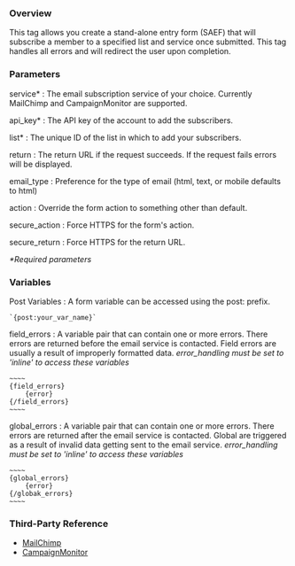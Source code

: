### Overview

This tag allows you create a stand-alone entry form (SAEF) that will subscribe a member to a specified list and service once submitted. This tag handles all errors and will redirect the user upon completion.

### Parameters

service*
:	The email subscription service of your choice. Currently MailChimp and CampaignMonitor are supported.

api_key*
:	The API key of the account to add the subscribers.

list*
:	The unique ID of the list in which to add your subscribers.

return
:	The return URL if the request succeeds. If the request fails errors will be displayed.

email_type
:	Preference for the type of email (html, text, or mobile defaults to html)

action
:	Override the form action to something other than default.

secure_action
:	Force HTTPS for the form's action.

secure_return
:	Force HTTPS for the return URL.

_*Required parameters_


### Variables

Post Variables
:	A form variable can be accessed using the post: prefix.
	
	`{post:your_var_name}`

field_errors
:	A variable pair that can contain one or more errors. There errors are returned before the email service is contacted. Field errors are usually a result of improperly formatted data. *error_handling must be set to 'inline' to access these variables*
	
	~~~~
	{field_errors}
		{error}
	{/field_errors}
	~~~~
	
global_errors
:	A variable pair that can contain one or more errors. There errors are returned after the email service is contacted. Global are triggered as a result of invalid data getting sent to the email service. *error_handling must be set to 'inline' to access these variables*

	~~~~
	{global_errors}
		{error}
	{/globak_errors}
	~~~~


### Third-Party Reference

- [MailChimp](http://apidocs.mailchimp.com/api/1.3/listsubscribe.func.php)
- [CampaignMonitor](http://www.campaignmonitor.com/api/subscribers/#adding_a_subscriber)
